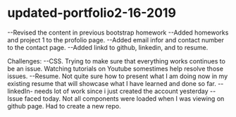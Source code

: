 # updated-portfolio2-16-2019
--Revised the content in previous bootstrap homework
--Added homeworks and project 1 to the profolio page.
--Added email infor and contact number to the contact page.
--Added linkd to github, linkedin, and to resume. 

Challenges:
--CSS. Trying to make sure that everything works continues to be an issue. Watching tutorials on Youtube somestimes help resolve those issues.
--Resume. Not quite sure how to present what I am doing now in my existing resume that will showcase what I have learned and done so far.
--linkedIn- needs lot of work since i just created the account yesterday
--Issue faced today. Not all components were loaded when I was viewing on github page. Had to create a new repo.
